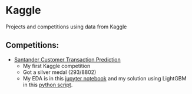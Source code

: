# Kaggle
Projects and competitions using data from Kaggle

## Competitions:
- [Santander Customer Transaction Prediction](santander-customer-transaction-prediction)
  - My first Kaggle competition
  - Got a silver medal (293/8802)
  - My EDA is in this [jupyter notebook](https://nbviewer.jupyter.org/github/adrienbolens/Kaggle/blob/master/santander-customer-transaction-prediction/EDA_notebook.ipynb) and my solution using LightGBM in this [python script](santander-customer-transaction-prediction/lgb_script.py).
